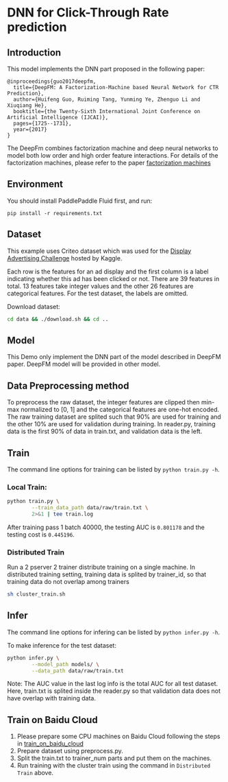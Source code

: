 
# DNN for Click-Through Rate prediction

## Introduction
This model implements the DNN part proposed in the following paper:

```text
@inproceedings{guo2017deepfm,
  title={DeepFM: A Factorization-Machine based Neural Network for CTR Prediction},
  author={Huifeng Guo, Ruiming Tang, Yunming Ye, Zhenguo Li and Xiuqiang He},
  booktitle={the Twenty-Sixth International Joint Conference on Artificial Intelligence (IJCAI)},
  pages={1725--1731},
  year={2017}
}
```

The DeepFm combines factorization machine and deep neural networks to model
both low order and high order feature interactions. For details of the
factorization machines, please refer to the paper [factorization
machines](https://www.csie.ntu.edu.tw/~b97053/paper/Rendle2010FM.pdf)

## Environment
You should install PaddlePaddle Fluid first, and run:

```shell
pip install -r requirements.txt
```

## Dataset
This example uses Criteo dataset which was used for the [Display Advertising
Challenge](https://www.kaggle.com/c/criteo-display-ad-challenge/)
hosted by Kaggle.

Each row is the features for an ad display and the first column is a label
indicating whether this ad has been clicked or not. There are 39 features in
total. 13 features take integer values and the other 26 features are
categorical features. For the test dataset, the labels are omitted.

Download dataset:
```bash
cd data && ./download.sh && cd ..
```

## Model
This Demo only implement the DNN part of the model described in DeepFM paper.
DeepFM model will be provided in other model.


## Data Preprocessing method
To preprocess the raw dataset, the integer features are clipped then min-max
normalized to [0, 1] and the categorical features are one-hot encoded. The raw
training dataset are splited such that 90% are used for training and the other
10% are used for validation during training. In reader.py, training data is the first
90% of data in train.txt, and validation data is the left.

## Train
The command line options for training can be listed by `python train.py -h`.

### Local Train:
```bash
python train.py \
        --train_data_path data/raw/train.txt \
        2>&1 | tee train.log
```

After training pass 1 batch 40000, the testing AUC is `0.801178` and the testing
cost is `0.445196`.

### Distributed Train
Run a 2 pserver 2 trainer distribute training on a single machine.
In distributed training setting, training data is splited by trainer_id, so that training data
 do not overlap among trainers

```bash
sh cluster_train.sh
```

## Infer
The command line options for infering can be listed by `python infer.py -h`.

To make inference for the test dataset:
```bash
python infer.py \
        --model_path models/ \
        --data_path data/raw/train.txt
```
Note: The AUC value in the last log info is the total AUC for all test dataset. Here, train.txt is splited inside the reader.py so that validation data does not have overlap with training data.

## Train on Baidu Cloud
1. Please prepare some CPU machines on Baidu Cloud following the steps in [train_on_baidu_cloud](https://github.com/PaddlePaddle/FluidDoc/blob/develop/doc/fluid/user_guides/howto/training/train_on_baidu_cloud_cn.rst)
1. Prepare dataset using preprocess.py.
1. Split the train.txt to trainer_num parts and put them on the machines.
1. Run training with the cluster train using the command in `Distributed Train` above.
